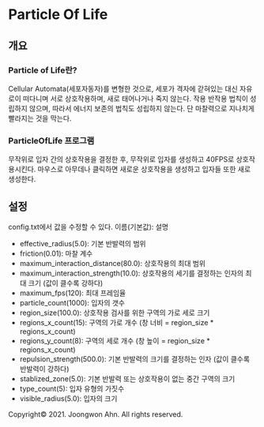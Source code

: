 # Particle Of Life

## 개요
### Particle of Life란?
Cellular Automata(세포자동자)를 변형한 것으로, 세포가 격자에 갇혀있는 대신 자유로이 떠다니며 서로 상호작용하며,
새로 태어나거나 죽지 않는다. 작용 반작용 법칙이 성립하지 않으며, 따라서 에너지 보존의 법칙도 성립하지 않는다.
단 마찰력으로 지나치게 빨라지는 것을 막는다.

### ParticleOfLife 프로그램
무작위로 입자 간의 상호작용을 결정한 후, 무작위로 입자를 생성하고 40FPS로 상호작용시킨다.
마우스로 아무데나 클릭하면 새로운 상호작용을 생성하고 입자들 또한 새로 생성한다.

## 설정
config.txt에서 값을 수정할 수 있다. 이름(기본값): 설명
 * effective_radius(5.0): 기본 반발력의 범위
 * friction(0.01): 마찰 계수
 * maximum_interaction_distance(80.0): 상호작용의 최대 범위
 * maximum_interaction_strength(10.0): 상호작용의 세기를 결정하는 인자의 최대 크기 (값이 클수록 강하다)
 * maximum_fps(120): 최대 프레임율
 * particle_count(1000): 입자의 갯수
 * region_size(100.0): 상호작용 검사를 위한 구역의 가로 세로 크기
 * regions_x_count(15): 구역의 가로 개수 (창 너비 = region_size * regions_x_count)
 * regions_y_count(8): 구역의 세로 개수 (창 높이 = region_size * regions_x_count)
 * repulsion_strength(500.0): 기본 반발력의 크기를 결정하는 인자 (값이 클수록 반발력이 강하다)
 * stablized_zone(5.0): 기본 반발력 또는 상호작용이 없는 중간 구역의 크기
 * type_count(5): 입자 유형의 가짓수
 * visible_radius(5.0): 입자의 크기

Copyright© 2021. Joongwon Ahn. All rights reserved.
